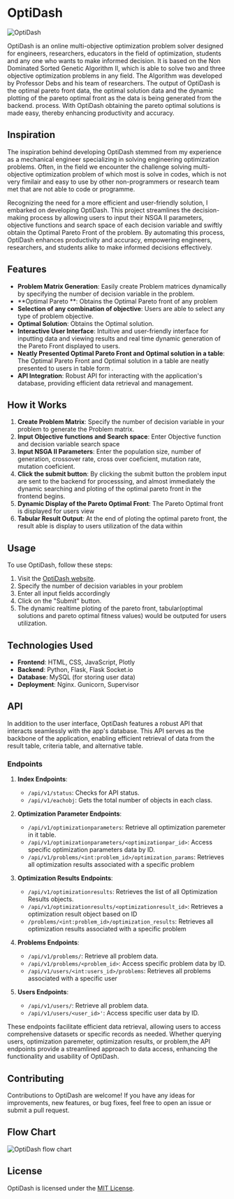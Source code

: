 # OptiDash
![OptiDash](https://github.com/abualameen/OptiDash/assets/75878845/b0dd9246-2684-4594-a679-f98a0c290072)

OptiDash is an online multi-objective optimization problem solver designed for engineers, researchers, educators in the field of optimization, students and any one who wants to make informed decision. It is based on the Non Dominated Sorted Genetic Algorithm II,
which is able to solve two and three objective optimization problems in any field. The Algorithm was developed by Professor Debs and his team of researchers.
The output of OptiDash is the optimal pareto front data, the optimal solution data and the dynamic plotting of the pareto optimal front as the data is being generated from the backend. process.
With OptiDash obtaining the pareto optimal solutions is made easy, thereby enhancing productivity and accuracy.


## Inspiration

The inspiration behind developing OptiDash stemmed from my experience as a mechanical engineer specializing in solving engineering optimization problems. Often, in the field we encounter the challenge solving multi-objective optimization problem of which most is solve in codes, which is not very fimilair and easy to use by other non-programmers or research team met that are not able to code or programme.

Recognizing the need for a more efficient and user-friendly solution, I embarked on developing OptiDash. This project streamlines the decision-making process by allowing users to input their NSGA II parameters, objective functions and search space of each decision variable and swiftly obtain the Optimal Pareto Front of the problem. By automating this process, OptiDash enhances productivity and accuracy, empowering engineers, researchers, and students alike to make informed decisions effectively.

## Features

- **Problem Matrix Generation**: Easily create Problem matrices dynamically by specifying the number of decision variable in the problem.
- **Optimal Pareto **: Obtains the Optimal Pareto front of any problem 
- **Selection of any combination of objective**: Users are able to select any type of problem objective.
- **Optimal Solution**: Obtains the Optimal solution.
- **Interactive User Interface**: Intuitive and user-friendly interface for inputting data and viewing results and real time dynamic generation of the Pareto Front displayed to users.
- **Neatly Presented Optimal Pareto Front and Optimal solution in a table**: The Optimal Pareto Front and Optimal solution in a table are neatly presented to users in table form  .
- **API Integration**: Robust API for interacting with the application's database, providing efficient data retrieval and management.

## How it Works

1. **Create Problem Matrix**: Specify the number of decision variable in your problem to generate the Problem matrix.
2. **Input Objective functions and Search space**: Enter Objective function and decision variable search space
3. **Input NSGA II Parameters**: Enter the population size, number of generation, crossover rate, cross over coeficient, mutation rate, mutation coeficient.
4. **Click the submit button**: By clicking the submit button the problem input are sent to the backend for processsing, and almost immediately the dynamic searching and ploting of the optimal pareto front in the frontend begins.
5. **Dynamic Display of the Pareto Optimal Front**: The Pareto Optimal front is displayed for users view
6. **Tabular Result Output**: At the end of ploting the optimal pareto front, the result able is display to users utilization of the data within

## Usage

To use OptiDash, follow these steps:

1. Visit the [OptiDash website](https://13.50.232.164).
2. Specify the number of decision variables in your problem
3. Enter all input fields accordingly
4. Click on the "Submit" button.
5. The dynamic realtime ploting of the pareto front, tabular(optimal solutions and pareto optimal fitness values) would be outputed for users utilization.

## Technologies Used

- **Frontend**: HTML, CSS, JavaScript, Plotly
- **Backend**: Python, Flask, Flask Socket.io
- **Database**: MySQL (for storing user data)
- **Deployment**: Nginx. Gunicorn, Supervisor

## API

In addition to the user interface, OptiDash features a robust API that interacts seamlessly with the app's database. This API serves as the backbone of the application, enabling efficient retrieval of data from the result table, criteria table, and alternative table.

### Endpoints

1. **Index Endpoints**:
   - `/api/v1/status`: Checks for API status.
   - `/api/v1/eachobj`: Gets the total number of objects in each class.

2. **Optimization Parameter Endpoints**:
   - `/api/v1/optimizationparameters`: Retrieve all optimization paremeter in it table.
   - `/api/v1/optimizationparameters/<optimizationpar_id>`: Access specific optimization parameters data by ID.
   - `/api/v1/problems/<int:problem_id>/optimization_params`: Retrieves all optimization results associated with a specific problem

3. **Optimization Results Endpoints**:
   - `/api/v1/optimizationresults`: Retrieves the list of all Optimization Results objects.
   - `/api/v1/optimizationresults/<optimizationresult_id>`: Retrieves a optimization result object based on ID
   - `/problems/<int:problem_id>/optimization_results`: Retrieves all optimization results associated with a specific problem
4. **Problems Endpoints**:
   - `/api/v1/problems/`: Retrieve all problem data.
   - `/api/v1/problems/<problem_id>`: Access specific problem data by ID.
   - `/api/v1/users/<int:users_id>/problems`: Retrieves all problems associated with a specific user

5. **Users Endpoints**:
   - `/api/v1/users/`: Retrieve all problem data.
   - `/api/v1/users/<user_id>'`: Access specific user data by ID.

These endpoints facilitate efficient data retrieval, allowing users to access comprehensive datasets or specific records as needed. Whether querying users, optimization paremeter, optimization results, or problem,the API endpoints provide a streamlined approach to data access, enhancing the functionality and usability of OptiDash.

## Contributing

Contributions to OptiDash are welcome! If you have any ideas for improvements, new features, or bug fixes, feel free to open an issue or submit a pull request.

## Flow Chart

![OptiDash flow chart](https://github.com/abualameen/ChoiceCrafter/assets/75878845/ef89830c-a1f6-40fa-8376-25debf688cf0)

## License

OptiDash is licensed under the [MIT License](LICENSE).
